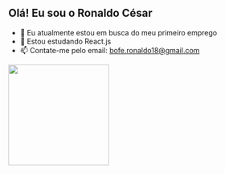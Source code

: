 ## Olá! Eu sou o Ronaldo César


- 🔭 Eu atualmente estou em busca do meu primeiro emprego
- 🌱 Estou estudando React.js
- 📫 Contate-me pelo email: bofe.ronaldo18@gmail.com


<a href="https://github.com/anuraghazra/convoychat">
  <img height=200 align="center" src="https://github-readme-stats.vercel.app/api/top-langs?username=ronaldozx&layout=compact&langs_count=8&card_width=320&theme=transparent" />
</a>
